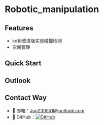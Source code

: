 # Robotic_manipulation

## Features

- kd树改进版实现碰撞检测
- 空间管理

## Quick Start


## Outlook


## Contact Way

- 📧 邮箱：Jup230551l@outlook.com
- 🔗 GitHub：[![GitHub](https://img.shields.io/badge/GitHub-Ju-yzp)](https://github.com/Ju-yzp)

